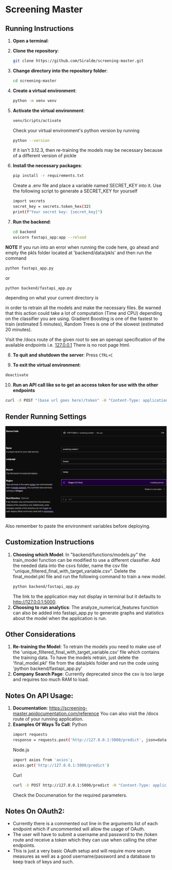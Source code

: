 # Screening Master

## Running Instructions

1. **Open a terminal**:

2. **Clone the repository**:

   ```sh
   git clone https://github.com/Siralde/screening-master.git
   ```

3. **Change directory into the repository folder**:

   ```sh
   cd screening-master
   ```

4. **Create a virtual environment**:

   ```sh
   python -m venv venv
   ```

5. **Activate the virtual environment**:

   ```sh
   venv/Scripts/activate
   ```

   Check your virtual environment's python version by running

   ```sh
   python --version
   ```

   If it isn't 3.12.3, then re-training the models may be necessary because of a different version of pickle

6. **Install the necessary packages**:

   ```sh
   pip install -r requirements.txt
   ```

   Create a .env file and place a variable named SECRET_KEY into it.
   Use the following script to generate a SECRET_KEY for yourself

   ```sh
   import secrets
   secret_key = secrets.token_hex(32)
   print(f"Your secret key: {secret_key}")
   ```

7. **Run the backend**:

   ```sh
   cd backend
   uvicorn fastapi_app:app --reload
   ```

**NOTE** If you run into an error when running the code here,
go ahead and empty the pkls folder located at 'backend/data/pkls'
and then run the command

```sh
python fastapi_app.py
```

or

```sh
python backend/fastapi_app.py
```

depending on what your current directory is

in order to retrain all the models and make the necessary files.
Be warned that this action could take a lot of computation (Time and CPU)
depending on the classifier you are using.
Gradient Boosting is one of the fastest to train (estimated 5 minutes),
Random Trees is one of the slowest (estimated 20 minutes).

Visit the /docs route of the given root to see an openapi specification of the available endpoints
i.e. [127.0.0.1](http://127.0.0.1:8000/docs)
There is no root page html.

8. **To quit and shutdown the server**:
   Press `CTRL+C`

9. **To exit the virtual environment**:

```sh
deactivate
```

10. **Run an API call like so to get an access token for use with the other endpoints**

```sh
curl -X POST "(base url goes here)/token" -H "Content-Type: application/x-www-form-urlencoded" -d "username=johndoe&password=secret"
```

## Render Running Settings

![Render Running Instructions](Render.png)

Also remember to paste the environment variables before deploying.

## Customization Instructions

1. **Choosing which Model**:
   In "backend/functions/models.py" the train_model function can be modified to use a different classifier.
   Add the needed data into the csvs folder, name the csv file "unique_filtered_final_with_target_variable.csv".
   Delete the final_model.pkl file and run the following command to train a new model.
   ```sh
   python backend/fastapi_app.py
   ```
   The link to the application may not display in terminal but it defaults to http://127.0.0.1:5000.
2. **Choosing to run analytics**:
   The analyze_numerical_features function can also be added into fastapi_app.py to generate graphs and statistics about the model when the application is run.

## Other Considerations

1. **Re-training the Model**:
   To retrain the models you need to make use of the 'unique_filtered_final_with_target_variable.csv' file which contains the training data.
   To have the models retrain, just delete the 'final_model.pkl' file from the data/pkls folder and run the code using 'python backend/fastapi_app.py'
2. **Company Search Page**:
   Currently deprecated since the csv is too large and requires too much RAM to load.

## Notes On API Usage:

1. **Documentation**:
   https://screening-master.apidocumentation.com/reference
   You can also visit the /docs route of your running application.
2. **Examples Of Ways To Call**:
   Python
   ```sh
   import requests
   response = requests.post('http://127.0.0.1:5000/predict', json=data)
   ```
   Node.js
   ```sh
   import axios from 'axios';
   axios.get('http://127.0.0.1:5000/predict')
   ```
   Curl
   ```sh
   curl -X POST http://127.0.0.1:5000/predict -H "Content-Type: application/json" -d '{"key1":"value1", "key2":"value2"}'
   ```
   Check the Documenation for the required parameters.

## Notes On OAuth2:

- Currently there is a commented out line in the arguments list of each endpoint which if uncommented
  will allow the usage of OAuth.
- The user will have to submit a username and password to the /token route and receive a token which they can use
  when calling the other endpoints.
- This is just a very basic OAuth setup and will require more secure measures as well as a good username/password
  and a database to keep track of keys and such.
